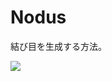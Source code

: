 ﻿# Nodus
結び目を生成する方法。

![](https://bytebucket.org/LUXOPHIA/nodus/raw/e46c61c4a065a7083be1176e9e7d1249dc659f9d/--------/_SCREENSHOT/Nodus.png?token=a91e22d72ab933fa87ea910e79d3337c3b81d711)